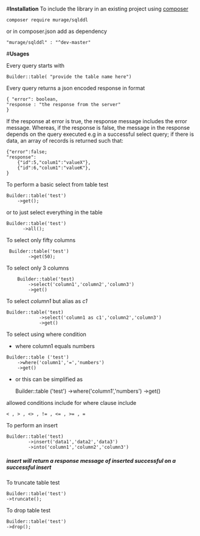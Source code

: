 #**Installation**
To include the library in an existing project using [composer](https://getcomposer.org/)
    
    composer require murage/sqlddl
  or in composer.json add  as dependency
 
    "murage/sqlddl" : "^dev-master"

  
#**Usages**

Every query starts with 

    Builder::table( "provide the table name here")

Every query returns a json encoded response in format

    { "error": boolean,
    "response : "the response from the server"
    }

If the response at error is true, the response message  includes the error message. Whereas, if the response is false,
the message in the response depends on the query executed
e.g in a successful select query; if there is data, an array of 
records is returned such that:

    {"error":false;
    "response":
        {"id":5,"colum1":"valueX"},
        {"id":6,"colum1":"valueK"},
    }

To perform a basic select from table test

    Builder::table('test')
        ->get();

or to just select everything in the table     
    
    Builder::table('test')
          ->all();
      
 
To select only fifty columns
    
     Builder::table('test')
            ->get(50);
            
To select only 3 columns
    
        Builder::table('test)
            ->select('column1','column2','column3')
            ->get()
            
To select *column1* but alias as *c1*
    
    Builder::table('test)
                ->select('column1 as c1','column2','column3')
                ->get()
                
To select using where condition
   * where column1 equals numbers
    
    Builder::table ('test')
        ->where('column1','=','numbers')
        ->get()
 * or this can be simplified as 
 
   
    Builder::table ('test')
    ->where('column1','numbers')
     ->get()
  
  allowed conditions include for where clause include
   
    < , > , <> , != , <= , >= , = 
      
To perform an insert 
   
    Builder::table('test)
            ->insert('data1','data2','data3')
            ->into('column1','column2','column3')
     
##### insert will return a response message of *inserted successful* on a successful insert

To truncate table test
    
    Builder::table('test')
    ->truncate();
    
To drop table test
    
    Builder::table('test')
    ->drop();
